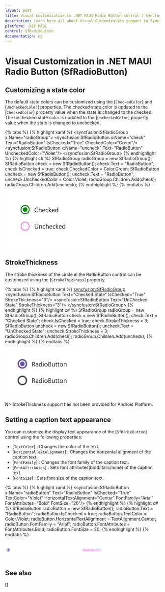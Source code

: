 ```yaml
---
layout: post
title: Visual Customization in .NET MAUI Radio Button control | Syncfusion
description: Learn here all about Visual Customization support in Syncfusion .NET MAUI Radio Button (SfRadioButton) control and more.
platform: .NET MAUI
control: SfRadioButton
documentation: ug 
---
```


# Visual Customization in .NET MAUI Radio Button (SfRadioButton)

## Customizing a state color

The default state colors can be customized using the [`CheckedColor`] and [`UncheckedColor`] properties. The checked state color is updated to the [`CheckedColor`] property value when the state is changed to the checked. The unchecked state color is updated to the [`UncheckedColor`] property value when the state is changed to unchecked.

{% tabs %}
{% highlight xaml %}
<syncfusion:SfRadioGroup x:Name="radioGroup">
<syncfusion:SfRadioButton x:Name="check" Text="RadioButton" IsChecked="True" CheckedColor="Green"/>
<syncfusion:SfRadioButton x:Name="uncheck" Text="RadioButton" UncheckedColor="Violet"/>
</syncfusion:SfRadioGroup>
{% endhighlight %}
{% highlight c# %}
SfRadioGroup radioGroup = new SfRadioGroup();
SfRadioButton check = new SfRadioButton();
check.Text = "RadioButton";
check.IsChecked = true;
check.CheckedColor = Color.Green;
SfRadioButton uncheck = new SfRadioButton();
uncheck.Text = "RadioButton";
uncheck.UncheckedColor = Color.Violet;
radioGroup.Children.Add(check);
radioGroup.Children.Add(uncheck);
{% endhighlight %}
{% endtabs %}

![CheckedColor and UncheckedColor in RadioButton](Images/VisualCustomization/radiostatecolor.png)

## StrokeThickness

The stroke thickness of the circle in the RadioButton control can be customized using the [`StrokeThickness`] property.  

{% tabs %}
{% highlight xaml %}
<syncfusion:SfRadioGroup>
<syncfusion:SfRadioButton Text="Checked State" IsChecked="True" StrokeThickness="3"/>
<syncfusion:SfRadioButton Text="UnChecked State" StrokeThickness="3"/>
</syncfusion:SfRadioGroup>
{% endhighlight %}
{% highlight c# %}
SfRadioGroup radioGroup = new SfRadioGroup();
SfRadioButton check = new SfRadioButton();
check.Text = "Checked State";
check.IsChecked = true;
check.StrokeThickness = 3;
SfRadioButton uncheck = new SfRadioButton();
uncheck.Text = "UnChecked State";
uncheck.StrokeThickness = 3;
radioGroup.Children.Add(check);
radioGroup.Children.Add(uncheck);
{% endhighlight %}
{% endtabs %}

![RadioButton StrokeThickness](Images/VisualCustomization/radiostrokethickness.png)

N> StrokeThickness support has not been provided for Android Platform.

## Setting a caption text appearance 

You can customize the display text appearance of the [`SfRadioButton`] control using the following properties:

* [`TextColor`] : Changes the color of the text.
* [`HorizontalTextAlignment`] : Changes the horizontal alignment of the caption text.
* [`FontFamily`] : Changes the font family of the caption text.
* [`FontAttributes`] : Sets font attributes(bold/italic/none) of the caption text.
* [`FontSize`] : Sets font size of the caption text.


{% tabs %}
{% highlight xaml %}
<syncfusion:SfRadioButton x:Name="radioButton" Text="RadioButton" IsChecked="True" TextColor="Violet" HorizontalTextAlignment="Center" FontFamily="Arial" FontAttributes="Bold" FontSize="20"/>
{% endhighlight %}
{% highlight c# %}
SfRadioButton radioButton = new SfRadioButton();
radioButton.Text = "RadioButton";
radioButton.IsChecked = true;
radioButton.TextColor = Color.Violet;
radioButton.HorizontalTextAlignment = TextAlignment.Center;
radioButton.FontFamily = "Arial";
radioButton.FontAttributes = FontAttributes.Bold;
radioButton.FontSize = 20;
{% endhighlight %}
{% endtabs %}

![RadioButton TextAppereance](Images/VisualCustomization/radioappearance.png)

## See also

[]
